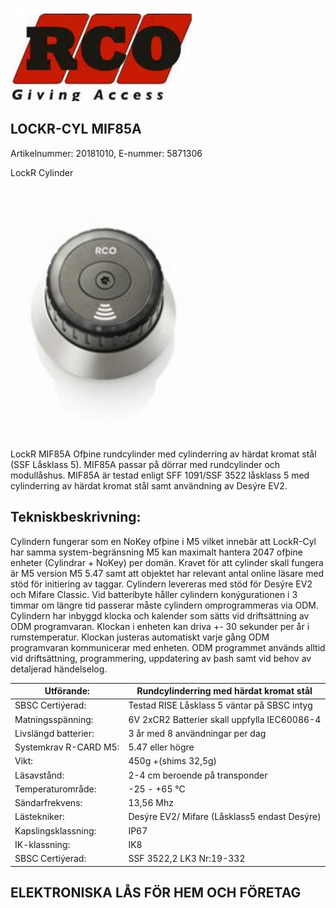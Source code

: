 ![](_page_0_Picture_0.jpeg)

## LOCKR-CYL MIF85A

Artikelnummer: 20181010, E-nummer: 5871306

LockR Cylinder

![](_page_0_Picture_4.jpeg)

LockR MIF85A Ofþine rundcylinder med cylinderring av härdat kromat stål (SSF Låsklass 5). MIF85A passar på dörrar med rundcylinder och modullåshus. MIF85A är testad enligt SFF 1091/SSF 3522 låsklass 5 med cylinderring av härdat kromat stål samt användning av Desýre EV2.

## **Tekniskbeskrivning:**

Cylindern fungerar som en NoKey ofþine i M5 vilket innebär att LockR-Cyl har samma system-begränsning M5 kan maximalt hantera 2047 ofþine enheter (Cylindrar + NoKey) per domän. Kravet för att cylinder skall fungera är M5 version M5 5.47 samt att objektet har relevant antal online läsare med stöd för initiering av taggar. Cylindern levereras med stöd för Desýre EV2 och Mifare Classic. Vid batteribyte håller cylindern konýgurationen i 3 timmar om längre tid passerar måste cylindern omprogrammeras via ODM. Cylindern har inbyggd klocka och kalender som sätts vid driftsättning av ODM programvaran. Klockan i enheten kan driva +- 30 sekunder per år i rumstemperatur. Klockan justeras automatiskt varje gång ODM programvaran kommunicerar med enheten. ODM programmet används alltid vid driftsättning, programmering, uppdatering av þash samt vid behov av detaljerad händelselog. 

| Utförande:            | Rundcylinderring med härdat kromat stål      |
|-----------------------|----------------------------------------------|
| SBSC Certiýerad:      | Testad RISE Låsklass 5 väntar på SBSC intyg  |
| Matningsspänning:     | 6V 2xCR2 Batterier skall uppfylla IEC60086-4 |
| Livslängd batterier:  | 3 år med 8 användningar per dag              |
| Systemkrav R-CARD M5: | 5.47 eller högre                             |
| Vikt:                 | 450g +(shims 32,5g)                          |
| Läsavstånd:           | 2-4 cm beroende på transponder               |
| Temperaturområde:     | -25 - +65 °C                                 |
| Sändarfrekvens:       | 13,56 Mhz                                    |
| Lästekniker:          | Desýre EV2/ Mifare (Låsklass5 endast Desýre) |
| Kapslingsklassning:   | IP67                                         |
| IK-klassning:         | IK8                                          |
| SBSC Certiýerad:      | SSF 3522,2 LK3 Nr:19-332                     |

## ELEKTRONISKA LÅS FÖR HEM OCH FÖRETAG